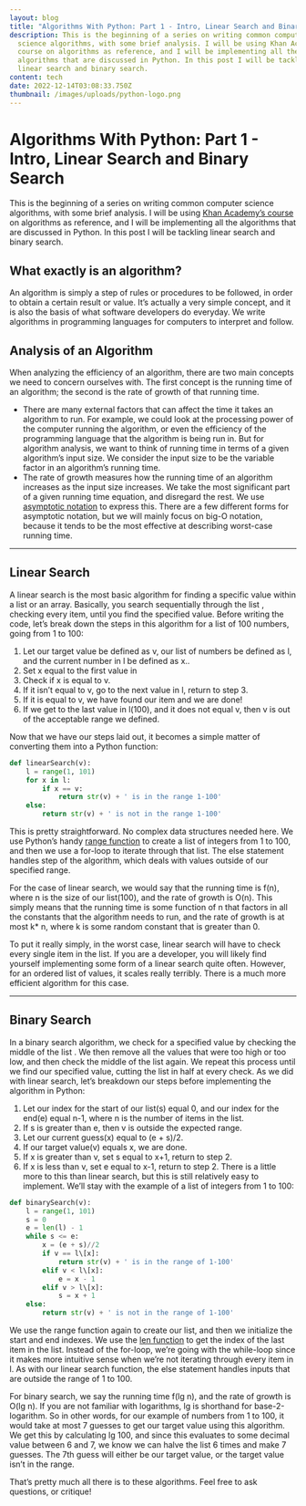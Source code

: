 ```yaml
---
layout: blog
title: "Algorithms With Python: Part 1 - Intro, Linear Search and Binary Search"
description: This is the beginning of a series on writing common computer
  science algorithms, with some brief analysis. I will be using Khan Academy’s
  course on algorithms as reference, and I will be implementing all the
  algorithms that are discussed in Python. In this post I will be tackling
  linear search and binary search.
content: tech
date: 2022-12-14T03:08:33.750Z
thumbnail: /images/uploads/python-logo.png
---
```

# Algorithms With Python: Part 1 - Intro, Linear Search and Binary Search

This is the beginning of a series on writing common computer science algorithms, with some brief analysis. I will be using [Khan Academy’s course](https://www.khanacademy.org/computing/computer-science/algorithms) on algorithms as reference, and I will be implementing all the algorithms that are discussed in Python. In this post I will be tackling linear search and binary search.

## What exactly is an algorithm?

An algorithm is simply a step of rules or procedures to be followed, in order to obtain a certain result or value. It’s actually a very simple concept, and it is also the basis of what software developers do everyday. We write algorithms in programming languages for computers to interpret and follow.

## Analysis of an Algorithm

When analyzing the efficiency of an algorithm, there are two main concepts we need to concern ourselves with. The first concept is the running time of an algorithm; the second is the rate of growth of that running time.

* There are many external factors that can affect the time it takes an algorithm to run. For example, we could look at the processing power of the computer running the algorithm, or even the efficiency of the programming language that the algorithm is being run in. But for algorithm analysis, we want to think of running time in terms of a given algorithm’s input size. We consider the input size to be the variable factor in an algorithm’s running time.
* The rate of growth measures how the running time of an algorithm increases as the input size increases. We take the most significant part of a given running time equation, and disregard the rest. We use [asymptotic notation](https://www.khanacademy.org/computing/computer-science/algorithms/asymptotic-notation/a/asymptotic-notation) to express this. There are a few different forms for asymptotic notation, but we will mainly focus on big-O notation, because it tends to be the most effective at describing worst-case running time.

---

## Linear Search

A linear search is the most basic algorithm for finding a specific value within a list or an array. Basically, you search sequentially through the list , checking every item, until you find the specified value. Before writing the code, let’s break down the steps in this algorithm for a list of 100 numbers, going from 1 to 100:

1. Let our target value be defined as v, our list of numbers be defined as l, and the current number in l be defined as x.. 
2. Set x equal to the first value in 
3. Check if x is equal to v.
4. If it isn’t equal to v, go to the next value in l, return to step 3.
5. If it is equal to v, we have found our item and we are done!
6. If we get to the last value in l(100), and it does not equal v, then v is out of the acceptable range we defined.

Now that we have our steps laid out, it becomes a simple matter of converting them into a Python function:

```python
def linearSearch(v):
	l = range(1, 101)
	for x in l:
		if x == v:
			return str(v) + ' is in the range 1-100'
	else:
		return str(v) + ' is not in the range 1-100'
```

This is pretty straightforward. No complex data structures needed here. We use Python’s handy [range function](https://docs.python.org/3/library/functions.html#func-range) to create a list of integers from 1 to 100, and then we use a for-loop to iterate through that list. The else statement handles step of the algorithm, which deals with values outside of our specified range.

For the case of linear search, we would say that the running time is f(n), where n is the size of our list(100), and the rate of growth is O(n). This simply means that the running time is some function of n that factors in all the constants that the algorithm needs to run, and the rate of growth is at most k* n, where k is some random constant that is greater than 0.

To put it really simply, in the worst case, linear search will have to check every single item in the list. If you are a developer, you will likely find yourself implementing some form of a linear search quite often. However, for an ordered list of values, it scales really terribly. There is a much more efficient algorithm for this case.

---

## Binary Search

In a binary search algorithm, we check for a specified value by checking the middle of the list . We then remove all the values that were too high or too low, and then check the middle of the list again. We repeat this process until we find our specified value, cutting the list in half at every check. As we did with linear search, let’s breakdown our steps before implementing the algorithm in Python:

1. Let our index for the start of our list(s) equal 0, and our index for the end(e) equal n-1, where n is the number of items in the list.
2. If s is greater than e, then v is outside the expected range.
3. Let our current guess(x) equal to (e + s)/2.
4. If our target value(v) equals x, we are done.
5. If x is greater than v, set s equal to x+1, return to step 2.
6. If x is less than v, set e equal to x-1, return to step 2.
   There is a little more to this than linear search, but this is still relatively easy to implement. We’ll stay with the example of a list of integers from 1 to 100:

```python
def binarySearch(v):
	l = range(1, 101)
	s = 0
	e = len(l) - 1
	while s <= e:
		x = (e + s)//2
		if v == l\[x]:
			return str(v) + ' is in the range of 1-100'
		elif v < l\[x]:
			e = x - 1
		elif v > l\[x]:
			s = x + 1
	else:
		return str(v) + ' is not in the range of 1-100'
```

We use the range function again to create our list, and then we initialize the start and end indexes. We use the [len function](https://docs.python.org/3/library/functions.html#len) to get the index of the last item in the list. Instead of the for-loop, we’re going with the while-loop since it makes more intuitive sense when we’re not iterating through every item in l. As with our linear search function, the else statement handles inputs that are outside the range of 1 to 100.

For binary search, we say the running time f(lg n), and the rate of growth is O(lg n). If you are not familiar with logarithms, lg is shorthand for base-2-logarithm. So in other words, for our example of numbers from 1 to 100, it would take at most 7 guesses to get our target value using this algorithm. We get this by calculating lg 100, and since this evaluates to some decimal value between 6 and 7, we know we can halve the list 6 times and make 7 guesses. The 7th guess will either be our target value, or the target value isn’t in the range.

That’s pretty much all there is to these algorithms. Feel free to ask questions, or critique!